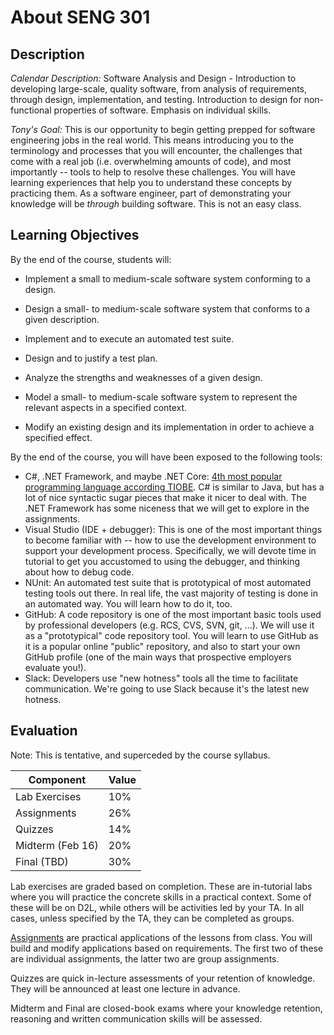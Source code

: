 # About SENG 301

## Description

_Calendar Description:_ Software Analysis and Design - Introduction to developing large-scale, quality software, from analysis of requirements, through design, implementation, and testing. Introduction to design for non-functional properties of software. Emphasis on individual skills.

_Tony's Goal:_ This is our opportunity to begin getting prepped for software engineering jobs in the real world. This means introducing you to the terminology and processes that you will encounter, the challenges that come with a real job (i.e. overwhelming amounts of code), and most importantly -- tools to help to resolve these challenges. You will have learning experiences that help you to understand these concepts by practicing them. As a software engineer, part of demonstrating your knowledge will be _through_ building software. This is not an easy class.

## Learning Objectives

By the end of the course, students will:

* Implement a small to medium-scale software system conforming to a design.

* Design a small- to medium-scale software system that conforms to a given description.

* Implement and to execute an automated test suite.

* Design and to justify a test plan.

* Analyze the strengths and weaknesses of a given design.

* Model a small- to medium-scale software system to represent the relevant aspects in a specified context.

* Modify an existing design and its implementation in order to achieve a specified effect.

By the end of the course, you will have been exposed to the following tools:

* C#, .NET Framework, and maybe .NET Core: [4th most popular programming language according TIOBE](http://www.tiobe.com/tiobe-index/). C# is similar to Java, but has a lot of nice syntactic sugar pieces that make it nicer to deal with. The .NET Framework has some niceness that we will get to explore in the assignments.
* Visual Studio (IDE + debugger): This is one of the most important things to become familiar with -- how to use the development environment to support your development process. Specifically, we will devote time in tutorial to get you accustomed to using the debugger, and thinking about how to debug code.
* NUnit: An automated test suite that is prototypical of most automated testing tools out there. In real life, the vast majority of testing is done in an automated way. You will learn how to do it, too.
* GitHub: A code repository is one of the most important basic tools used by professional developers (e.g. RCS, CVS, SVN, git, ...). We will use it as a "prototypical" code repository tool. You will learn to use GitHub as it is a popular online "public" repository, and also to start your own GitHub profile (one of the main ways that prospective employers evaluate you!).
* Slack: Developers use "new hotness" tools all the time to facilitate communication. We're going to use Slack because it's the latest new hotness.

## Evaluation

Note: This is tentative, and superceded by the course syllabus.

| Component | Value |
| --------- | ----- |
| Lab Exercises | 10% |
| Assignments | 26% |
| Quizzes | 14% |
| Midterm (Feb 16) | 20% |
| Final (TBD) | 30% |

Lab exercises are graded based on completion. These are in-tutorial labs where you will practice the concrete skills in a practical context. Some of these will be on D2L, while others will be activities led by your TA. In all cases, unless specified by the TA, they can be completed as groups.

[Assignments](assignments.md) are practical applications of the lessons from class. You will build and modify applications based on requirements. The first two of these are individual assignments, the latter two are group assignments.

Quizzes are quick in-lecture assessments of your retention of knowledge. They will be announced at least one lecture in advance.

Midterm and Final are closed-book exams where your knowledge retention, reasoning and written communication skills will be assessed.
